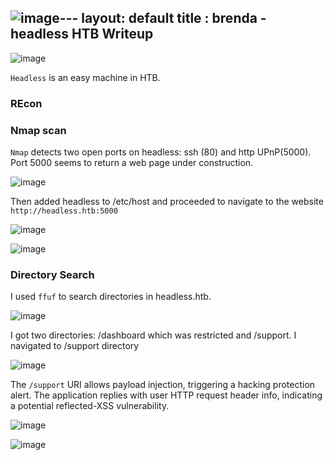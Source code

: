 ![image](https://github.com/brenda87/brenda87.github.io/assets/79244433/07fdc9eb-de9c-438b-be85-93ec2674a8e1)---
layout: default
title : brenda - headless HTB Writeup
---


![image](https://raw.githubusercontent.com/brenda87/brenda87.github.io/main/assets/images/bizness/Screenshot%20(118).png)

`Headless` is an easy machine in HTB.

### REcon
### Nmap scan
`Nmap` detects two open ports on headless: ssh (80) and http UPnP(5000). Port 5000  seems to return a web page under construction.

![image](https://raw.githubusercontent.com/brenda87/brenda87.github.io/main/assets/images/bizness/Screenshot%20(121).png)

Then added headless to /etc/host and proceeded to navigate to the website `http://headless.htb:5000`

![image](https://raw.githubusercontent.com/brenda87/brenda87.github.io/main/assets/images/bizness/Screenshot%20(122).png)

![image](https://raw.githubusercontent.com/brenda87/brenda87.github.io/main/assets/images/bizness/Screenshot%20(150).png)

### Directory Search

I used `ffuf` to search directories in headless.htb.

![image](https://raw.githubusercontent.com/brenda87/brenda87.github.io/main/assets/images/bizness/Screenshot%20(123).png)

I got two directories: /dashboard which was restricted and /support. I navigated to /support directory

![image](https://raw.githubusercontent.com/brenda87/brenda87.github.io/main/assets/images/bizness/Screenshot%20(124).png)

The `/support` URI allows payload injection, triggering a hacking protection alert. The application replies with user HTTP request header info, indicating a potential reflected-XSS vulnerability.

![image](https://raw.githubusercontent.com/brenda87/brenda87.github.io/main/assets/images/bizness/Screenshot%20(125).png)

![image](https://raw.githubusercontent.com/brenda87/brenda87.github.io/main/assets/images/bizness/Screenshot%20(126).png)












